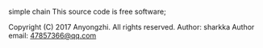simple chain
This source code is free software;

Copyright (C) 2017 Anyongzhi. All rights reserved.
Author: sharkka
Author email: 47857366@qq.com
